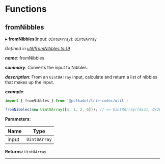 

# Functions

<a id="fromnibbles"></a>

##  fromNibbles

▸ **fromNibbles**(input: *`Uint8Array`*): `Uint8Array`

*Defined in [util/fromNibbles.ts:19](https://github.com/polkadot-js/common/blob/db4b221/packages/trie-codec/src/util/fromNibbles.ts#L19)*

*__name__*: fromNibbles

*__summary__*: Converts the input to Nibbles.

*__description__*: From an `Uint8Array` input, calculate and return a list of nibbles that makes up the input.

*__example__*:   

```javascript
import { fromNibbles } from '@polkadot/trie-codec/util';

fromNibbles(new Uint8Array([4, 1, 2, 0])); // => Uint8Array([0x41, 0x20]
```

**Parameters:**

| Name | Type |
| ------ | ------ |
| input | `Uint8Array` |

**Returns:** `Uint8Array`

___

